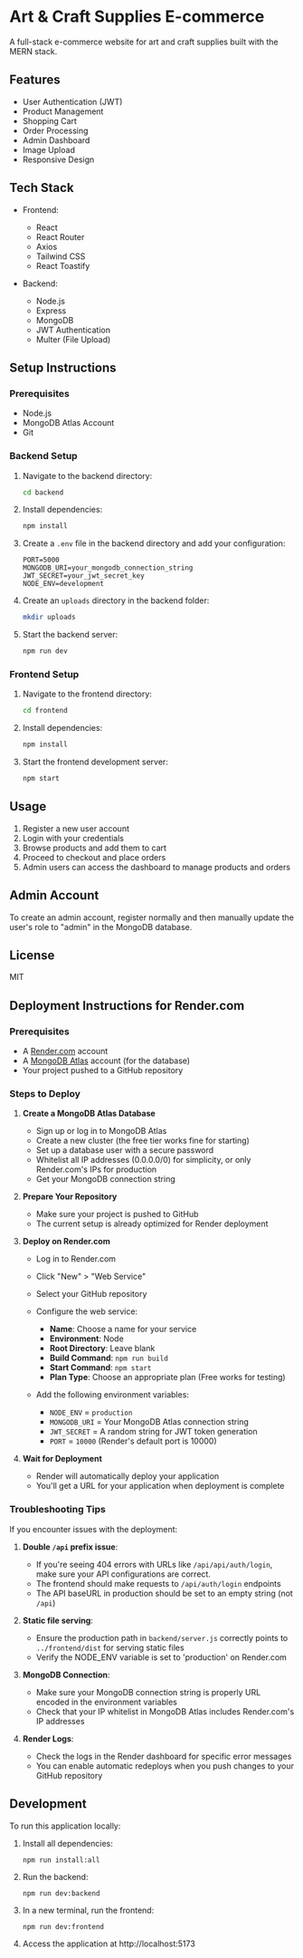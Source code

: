 # Art & Craft Supplies E-commerce

A full-stack e-commerce website for art and craft supplies built with the MERN stack.

## Features

- User Authentication (JWT)
- Product Management
- Shopping Cart
- Order Processing
- Admin Dashboard
- Image Upload
- Responsive Design

## Tech Stack

- Frontend:
  - React
  - React Router
  - Axios
  - Tailwind CSS
  - React Toastify

- Backend:
  - Node.js
  - Express
  - MongoDB
  - JWT Authentication
  - Multer (File Upload)

## Setup Instructions

### Prerequisites

- Node.js
- MongoDB Atlas Account
- Git

### Backend Setup

1. Navigate to the backend directory:
   ```bash
   cd backend
   ```

2. Install dependencies:
   ```bash
   npm install
   ```

3. Create a `.env` file in the backend directory and add your configuration:
   ```
   PORT=5000
   MONGODB_URI=your_mongodb_connection_string
   JWT_SECRET=your_jwt_secret_key
   NODE_ENV=development
   ```

4. Create an `uploads` directory in the backend folder:
   ```bash
   mkdir uploads
   ```

5. Start the backend server:
   ```bash
   npm run dev
   ```

### Frontend Setup

1. Navigate to the frontend directory:
   ```bash
   cd frontend
   ```

2. Install dependencies:
   ```bash
   npm install
   ```

3. Start the frontend development server:
   ```bash
   npm start
   ```

## Usage

1. Register a new user account
2. Login with your credentials
3. Browse products and add them to cart
4. Proceed to checkout and place orders
5. Admin users can access the dashboard to manage products and orders

## Admin Account

To create an admin account, register normally and then manually update the user's role to "admin" in the MongoDB database.

## License

MIT

## Deployment Instructions for Render.com

### Prerequisites
- A [Render.com](https://render.com) account
- A [MongoDB Atlas](https://www.mongodb.com/cloud/atlas) account (for the database)
- Your project pushed to a GitHub repository

### Steps to Deploy

1. **Create a MongoDB Atlas Database**
   - Sign up or log in to MongoDB Atlas
   - Create a new cluster (the free tier works fine for starting)
   - Set up a database user with a secure password
   - Whitelist all IP addresses (0.0.0.0/0) for simplicity, or only Render.com's IPs for production
   - Get your MongoDB connection string

2. **Prepare Your Repository**
   - Make sure your project is pushed to GitHub
   - The current setup is already optimized for Render deployment

3. **Deploy on Render.com**
   - Log in to Render.com
   - Click "New" > "Web Service"
   - Select your GitHub repository
   - Configure the web service:
     - **Name**: Choose a name for your service
     - **Environment**: Node
     - **Root Directory**: Leave blank
     - **Build Command**: `npm run build`
     - **Start Command**: `npm start`
     - **Plan Type**: Choose an appropriate plan (Free works for testing)
   
   - Add the following environment variables:
     - `NODE_ENV` = `production`
     - `MONGODB_URI` = Your MongoDB Atlas connection string
     - `JWT_SECRET` = A random string for JWT token generation
     - `PORT` = `10000` (Render's default port is 10000)

4. **Wait for Deployment**
   - Render will automatically deploy your application
   - You'll get a URL for your application when deployment is complete

### Troubleshooting Tips

If you encounter issues with the deployment:

1. **Double `/api` prefix issue**: 
   - If you're seeing 404 errors with URLs like `/api/api/auth/login`, make sure your API configurations are correct.
   - The frontend should make requests to `/api/auth/login` endpoints
   - The API baseURL in production should be set to an empty string (not `/api`)

2. **Static file serving**:
   - Ensure the production path in `backend/server.js` correctly points to `../frontend/dist` for serving static files
   - Verify the NODE_ENV variable is set to 'production' on Render.com

3. **MongoDB Connection**:
   - Make sure your MongoDB connection string is properly URL encoded in the environment variables
   - Check that your IP whitelist in MongoDB Atlas includes Render.com's IP addresses

4. **Render Logs**:
   - Check the logs in the Render dashboard for specific error messages
   - You can enable automatic redeploys when you push changes to your GitHub repository

## Development

To run this application locally:

1. Install all dependencies:
   ```
   npm run install:all
   ```

2. Run the backend:
   ```
   npm run dev:backend
   ```

3. In a new terminal, run the frontend:
   ```
   npm run dev:frontend
   ```

4. Access the application at http://localhost:5173 